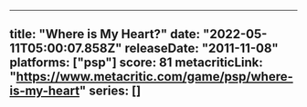 
---
title: "Where is My Heart?"
date: "2022-05-11T05:00:07.858Z"
releaseDate: "2011-11-08"
platforms: ["psp"]
score: 81
metacriticLink: "https://www.metacritic.com/game/psp/where-is-my-heart"
series: []
---
